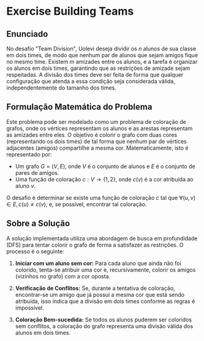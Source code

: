 # Exercise Building Teams

## Enunciado

No desafio "Team Division", Uolevi deseja dividir os $n$ alunos de sua classe em dois times, de modo que nenhum par de alunos que sejam amigos fique no mesmo time. Existem $m$ amizades entre os alunos, e a tarefa é organizar os alunos em dois times, garantindo que as restrições de amizade sejam respeitadas. A divisão dos times deve ser feita de forma que qualquer configuração que atenda a essa condição seja considerada válida, independentemente do tamanho dos times.

## Formulação Matemática do Problema

Este problema pode ser modelado como um problema de coloração de grafos, onde os vértices representam os alunos e as arestas representam as amizades entre eles. O objetivo é colorir o grafo com duas cores (representando os dois times) de tal forma que nenhum par de vértices adjacentes (amigos) compartilhe a mesma cor. Matematicamente, isto é representado por:

- Um grafo $G = (V, E)$, onde $V$ é o conjunto de alunos e $E$ é o conjunto de pares de amigos.
- Uma função de coloração $c : V \rightarrow \{1, 2\}$, onde $c(v)$ é a cor atribuída ao aluno $v$.

O desafio é determinar se existe uma função de coloração $c$ tal que $\forall (u, v) \in E, c(u) \neq c(v)$, e, se possível, encontrar tal coloração.

## Sobre a Solução

A solução implementada utiliza uma abordagem de busca em profundidade (DFS) para tentar colorir o grafo de forma a satisfazer as restrições. O processo é o seguinte:

1. **Iniciar com um aluno sem cor:** Para cada aluno que ainda não foi colorido, tenta-se atribuir uma cor e, recursivamente, colorir os amigos (vizinhos no grafo) com a cor oposta.

2. **Verificação de Conflitos:** Se, durante a tentativa de coloração, encontrar-se um amigo que já possui a mesma cor que está sendo atribuída, isso indica que a divisão em dois times conforme as regras é impossível.

3. **Coloração Bem-sucedida:** Se todos os alunos puderem ser coloridos sem conflitos, a coloração do grafo representa uma divisão válida dos alunos em dois times.
